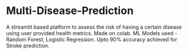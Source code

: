 # Multi-Disease-Prediction
A streamlit based platform to assess the risk of having a certain disease using user provided health metrics.
Made on colab.
ML Models used - Random Forest, Logistic Regression.
Upto 90% accuracy achieved for Stroke prediction.
